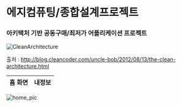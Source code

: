 # 에지컴퓨팅/종합설계프로젝트
### 아키택처 기반 공동구매/최저가 어플리케이션 프로젝트 

![CleanArchitecture](https://user-images.githubusercontent.com/59782980/166170969-f6276d0b-8b4d-4599-88bc-3eb12a7cf382.jpg)

출처 : http://blog.cleancoder.com/uncle-bob/2012/08/13/the-clean-architecture.html



홈 화면 | 내정보 |
--- | --- |
![home_pic](https://user-images.githubusercontent.com/59782980/166176254-b93b9739-5179-4b82-a1d4-1ecc63429c67.jpg)

